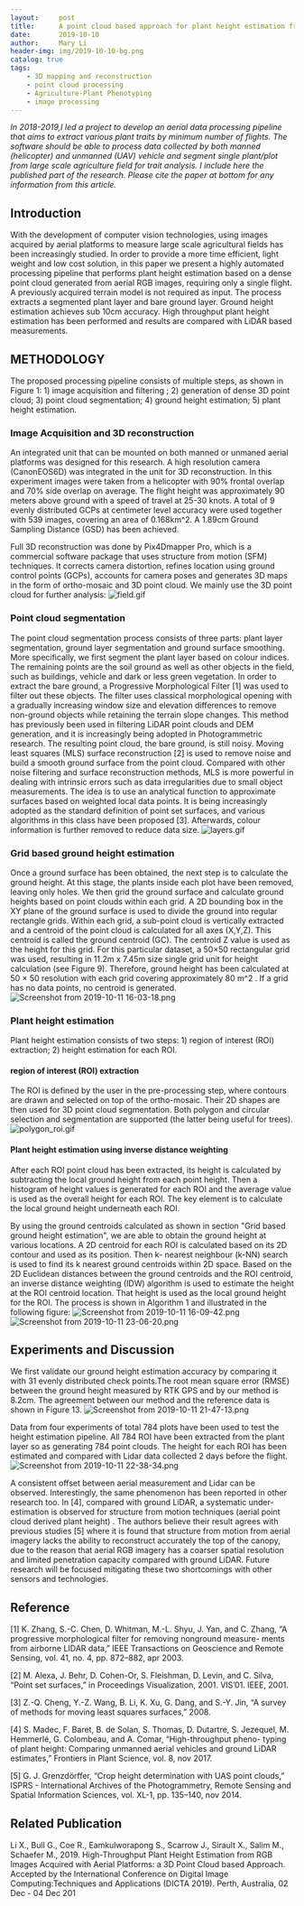 ```yaml
---
layout:     post
title:      A point cloud based approach for plant height estimation from aerial platforms
date:       2019-10-10
author:     Mary Li
header-img: img/2019-10-10-bg.png
catalog: true
tags:
    - 3D mapping and reconstruction
    - point cloud processing
    - Agriculture-Plant Phenotyping
    - image processing
---
```

_In 2018-2019,I led a project to develop an aerial data processing pipeline that aims to extract various plant traits by minimum number of flights. 
The software should be able to process data collected by both manned (helicopter) and unmanned (UAV) vehicle and segment single plant/plot from large scale 
agriculture field for trait analysis. I include here the published part of the research. Please cite the paper at bottom for any information from this article._ 


## Introduction

With the development of computer vision technologies, using images acquired by aerial platforms to measure large scale agricultural fields has been increasingly studied. In order to provide a more time efficient, light weight and low cost solution, in this paper we present a highly automated processing pipeline that performs plant height estimation based on a dense point cloud generated from aerial RGB images, requiring only a single flight. A previously acquired terrain model is not required as input. The process extracts a segmented plant
layer and bare ground layer. Ground height estimation achieves sub 10cm accuracy. High throughput plant height estimation has been performed and results are compared with LiDAR based measurements.

## METHODOLOGY

The proposed processing pipeline consists of multiple steps,
as shown in Figure 1: 1) image acquisition and filtering
; 2) generation of dense 3D point cloud; 3) point cloud
segmentation; 4) ground height estimation; 5) plant height
estimation.

### Image Acquisition and 3D reconstruction

An integrated unit that can be mounted on both manned or unmaned aerial platforms was designed for this research. A high resolution camera (CanonEOS6D) was integrated in the unit for 3D reconstruction. In this experiment images were taken from a helicopter with 90% frontal overlap and 70% side overlap on average. The flight height was approximately 90 meters above ground with a speed of travel at 25-30 knots. A total of 9 evenly distributed GCPs at centimeter level accuracy were used together with 539 images, covering
an area of 0.168km^2. A 1.89cm Ground Sampling Distance (GSD) has been achieved. 

Full 3D reconstruction was done by Pix4Dmapper Pro, which is a commercial software package that uses structure from motion (SFM) techniques. It corrects camera distortion, refines location using ground control points (GCPs), accounts for camera poses and generates 3D maps in the form of ortho-mosaic and 3D point cloud. We mainly use the 3D point cloud for further analysis:
![field.gif](https://i.loli.net/2019/10/11/KtXDkHJ4Ijl9orb.gif)

### Point cloud segmentation

The point cloud segmentation process consists of three parts: plant layer segmentation, ground layer segmentation and ground surface smoothing. More specifically, we first segment the plant layer based on colour indices. The remaining points are the soil ground as
well as other objects in the field, such as buildings, vehicle and dark or less green vegetation. In order to extract the bare ground, a Progressive Morphological Filter
[1] was used to filter out these objects. The filter uses classical morphological opening with a gradually increasing window size and elevation differences to remove non-ground
objects while retaining the terrain slope changes. This method has previously been used in
filtering LiDAR point clouds and DEM generation, and it is increasingly being adopted in Photogrammetric research. The resulting point cloud, the bare ground, is still noisy. Moving least squares (MLS) surface reconstruction [2] is used to remove noise and build a smooth ground surface from the point cloud. Compared with other noise filtering and surface reconstruction methods, MLS is more powerful in dealing with intrinsic errors such as data irregularities due to small object measurements. The idea is to use an analytical function to approximate surfaces based on weighted local data points. It is being increasingly adopted as the standard definition of point set surfaces, and various algorithms in this class have been proposed [3]. Afterwards, colour information is further removed to reduce data size.
![layers.gif](https://i.loli.net/2019/10/11/ZnduXRpwHOf9ij7.gif)

### Grid based ground height estimation

Once a ground surface has been obtained, the next step is to calculate the ground height. At this stage, the plants inside each plot have been removed, leaving only holes. We then grid the ground surface and calculate ground heights based on point clouds within each grid.
A 2D bounding box in the XY plane of the ground surface is used to divide the ground into regular rectangle grids. Within each grid, a sub-point cloud is vertically extracted and a centroid of the point cloud is calculated for all axes (X,Y,Z). This centroid is called the ground centroid (GC). The centroid Z value is used as the height for this grid. For this
particular dataset, a 50×50 rectangular grid was used, resulting in 11.2m x 7.45m size single grid unit for height calculation (see Figure 9). Therefore, ground height has been calculated
at 50 × 50 resolution with each grid covering approximately 80 m^2 . If a grid has no data points, no centroid is generated.
![Screenshot from 2019-10-11 16-03-18.png](https://i.loli.net/2019/10/11/aZOtIMqhcGEFXkP.png)

### Plant height estimation 

Plant height estimation consists of two steps: 1) region of interest (ROI) extraction; 2) height estimation for each ROI.

####  region of interest (ROI) extraction
 The ROI is defined by the user in the pre-processing step, where contours are drawn
and selected on top of the ortho-mosaic. Their 2D shapes are then used for 3D point cloud segmentation. Both polygon and circular selection and segmentation are supported (the latter being useful for trees).
![polygon_roi.gif](https://i.loli.net/2019/10/11/MlwS6yVoriHL7vI.gif)

#### Plant height estimation using inverse distance weighting
After each ROI point cloud has been extracted, its height is
calculated by subtracting the local ground height from each
point height. Then a histogram of height values is generated
for each ROI and the average value is used as the overall
height for each ROI. The key element is to calculate the local
ground height underneath each ROI.

By using the ground centroids calculated as shown in
section "Grid based ground height estimation", we are able to obtain the ground height at various locations. A 2D centroid for each ROI is calculated based on its 2D contour and used as its position. Then k-
nearest neighbour (k-NN) search is used to find its k nearest ground centroids within 2D space. Based on the 2D Euclidean
distances between the ground centroids and the ROI centroid,
an inverse distance weighting (IDW) algorithm is used to
estimate the height at the ROI centroid location. That height
is used as the local ground height for the ROI. The process is shown in Algorithm 1 and illustrated in the following figure:
![Screenshot from 2019-10-11 16-09-42.png](https://i.loli.net/2019/10/11/GHi3pfBThUw1OMK.png)
![Screenshot from 2019-10-11 23-06-20.png](https://i.loli.net/2019/10/11/T1VvFOdQMkHf5i7.png)


## Experiments and Discussion

We first validate our ground height estimation accuracy by comparing it with 31 evenly distributed check points.The root mean square error (RMSE) between the ground
height measured by RTK GPS and by our method is 8.2cm.
The agreement between our method and the reference data is
shown in Figure 13.
![Screenshot from 2019-10-11 21-47-13.png](https://i.loli.net/2019/10/11/HqCs6prljiORQMK.png)

Data from four experiments of total 784 plots have been
used to test the height estimation pipeline. All 784 ROI have been extracted from the plant layer so as generating 784 point clouds. The height for each ROI has
been estimated and compared with Lidar data collected 2 days before the flight. 
![Screenshot from 2019-10-11 22-38-34.png](https://i.loli.net/2019/10/11/lquMDEVf35UtnCS.png)

A consistent offset between aerial measurement and Lidar can be observed. Interestingly, the same phenomenon has been reported in other research too. In [4], compared with
ground LiDAR, a systematic under-estimation is observed for structure from motion techniques (aerial point cloud derived plant height) . The authors believe their result agrees with previous studies [5] where it is found that structure from motion from aerial imagery lacks the ability to reconstruct accurately the top of the canopy, due to the reason that
aerial RGB imagery has a coarser spatial resolution and limited penetration capacity compared with ground LiDAR. Future research will be focused mitigating these two
shortcomings with other sensors and technologies.

## Reference
[1] K. Zhang, S.-C. Chen, D. Whitman, M.-L. Shyu, J. Yan, and C. Zhang,
“A progressive morphological filter for removing nonground measure-
ments from airborne LIDAR data,” IEEE Transactions on Geoscience
and Remote Sensing, vol. 41, no. 4, pp. 872–882, apr 2003.

[2] M. Alexa, J. Behr, D. Cohen-Or, S. Fleishman, D. Levin, and C. Silva,
“Point set surfaces,” in Proceedings Visualization, 2001. VIS’01. IEEE,
2001.

[3] Z.-Q. Cheng, Y.-Z. Wang, B. Li, K. Xu, G. Dang, and S.-Y. Jin, “A
survey of methods for moving least squares surfaces,” 2008.

[4] S. Madec, F. Baret, B. de Solan, S. Thomas, D. Dutartre, S. Jezequel,
M. Hemmerlé, G. Colombeau, and A. Comar, “High-throughput pheno-
typing of plant height: Comparing unmanned aerial vehicles and ground
LiDAR estimates,” Frontiers in Plant Science, vol. 8, nov 2017.

[5] G. J. Grenzdörffer, “Crop height determination with UAS point clouds,”
ISPRS - International Archives of the Photogrammetry, Remote Sensing
and Spatial Information Sciences, vol. XL-1, pp. 135–140, nov 2014.

## Related Publication
Li X., Bull G., Coe R., Eamkulworapong S., Scarrow J., Sirault X., Salim M., Schaefer M., 2019.
High-Throughput Plant Height Estimation from RGB Images Acquired with Aerial Platforms: a 3D
Point Cloud based Approach. Accepted by the International Conference on Digital Image Computing:Techniques and Applications (DICTA 2019). Perth, Australia, 02 Dec - 04 Dec 201


